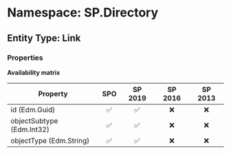 # Namespace: SP.Directory

## Entity Type: Link

### Properties

**Availability matrix**

Property | SPO | SP 2019 | SP 2016 | SP 2013
----------|:---:|:-------:|:-------:|:-------:
id (Edm.Guid) | ✅ | ✅ | ❌ | ❌
objectSubtype (Edm.Int32) | ✅ | ✅ | ❌ | ❌
objectType (Edm.String) | ✅ | ✅ | ❌ | ❌